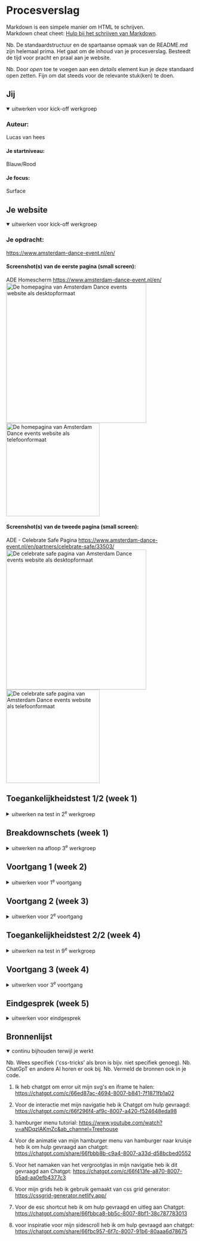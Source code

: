 # Procesverslag
Markdown is een simpele manier om HTML te schrijven.  
Markdown cheat cheet: [Hulp bij het schrijven van Markdown](https://github.com/adam-p/markdown-here/wiki/Markdown-Cheatsheet).

Nb. De standaardstructuur en de spartaanse opmaak van de README.md zijn helemaal prima. Het gaat om de inhoud van je procesverslag. Besteedt de tijd voor pracht en praal aan je website.

Nb. Door *open* toe te voegen aan een *details* element kun je deze standaard open zetten. Fijn om dat steeds voor de relevante stuk(ken) te doen.





## Jij

<details open>
  <summary>uitwerken voor kick-off werkgroep</summary>

  ### Auteur:
  Lucas van hees

  #### Je startniveau:
  Blauw/Rood

  #### Je focus:
  Surface
 
</details>





## Je website

<details open>
  <summary>uitwerken voor kick-off werkgroep</summary>

  ### Je opdracht:
  https://www.amsterdam-dance-event.nl/en/

  #### Screenshot(s) van de eerste pagina (small screen): 
  ADE Homescherm
  https://www.amsterdam-dance-event.nl/en/
  <img src="readme-images/ADEhomepagina.png" width="375px" alt="De homepagina van Amsterdam Dance events website als desktopformaat">
  <img src="readme-images/afbeeldingwebsite1.png" width="250px" alt="De homepagina van Amsterdam Dance events website als telefoonformaat">



  #### Screenshot(s) van de tweede pagina (small screen):
  ADE - Celebrate Safe Pagina
  https://www.amsterdam-dance-event.nl/en/partners/celebrate-safe/33503/
    <img src="readme-images/celebrate-safe-pagina.png" width="375px" alt="De celebrate safe pagina van Amsterdam Dance events website als desktopformaat">
        <img src="readme-images/afbeeldingwebsite2.png" width="250px" alt="De celebrate safe pagina van Amsterdam Dance events website als telefoonformaat">


 
</details>



## Toegankelijkheidstest 1/2 (week 1)

<details>
  <summary>uitwerken na test in 2<sup>e</sup> werkgroep</summary>

  ### Bevindingen
  Lijst met je bevindingen die in de test naar voren kwamen:
- je hoort continu wat je aan het typen bent, letter voor letter word opgenoemd.
- op het moment dat ik naar mijn gekozen website toe ga, hoor ik de hele tijd "voer engels in afbeelding met codes die ik niet begrijp.
- elke handeling die je uitvoert word opgenoemd, alleen het is erg lastig om te weten wanneer dingen gebeuren aangezien dit pas word opgenoemd wanneer je daadwerkelijk ergens op klinkt.
- als je op google iets opzoekt word alles duidelijk opgenoemd. je hoort alle opties die er zijn om verder op te klikken.
- bij de screenreader kan je op het scherm ook zien dat wat er verteld word er een blauw vierkantje omheen komt wat op dat moment verteld word.
-   <img src="readme-images/googlescreenshot.png" width="375px"


</details>



## Breakdownschets (week 1)

<details>
  <summary>uitwerken na afloop 3<sup>e</sup> werkgroep</summary>

  ### de hele pagina: 
  <img src="readme-images/home-pagina-breakdown.png" width="375px" alt="breakdown van de hele pagina">

  ### dynamisch deel (bijv menu): 
  <img src="readme-images/dynamischbreakdown.png" width="375px" alt="breakdown van een dynamisch deel">


</details>





## Voortgang 1 (week 2)

<details>
  <summary>uitwerken voor 1<sup>e</sup> voortgang</summary>

  ### Stand van zaken
  hier dit ging goed & dit was lastig (neem ook screenshots op van delen van je website en code)

  Ik heb vrijwel alle content op mijn website gekregen, ook heb ik al delen gestyled met css. Ik heb grids toegepast op plekken waar dit een handige oplossing was. Ik had wel moeite met de website in bepaalde delen op te splitstsen, bijvoorbeeld dat nu mijn h1 op de voorgrond staat van de video alleen ik wil wel graag de main van af onder de video laten beginnen. Hier moet ik dus nog even naar kijken. als ik dat gefixt heb kan ik gaan kijken om een parralex effect toe te voegen aan het begin van de pagina en daarna een side scroll onderaan de pagina.


  ### Agenda voor meeting
  samen met je groepje opstellen

  | student 1      | student 2          | student 3    | student 4        |
  | ---            | ---                | ---          | ---              |
  | dit bespreken  | en dit             | en ik dit    | en dan ik dat    |
  | en dat ook nog | dit als er tijd is | nog een punt | dit wil ik zeker |
  | ...            | ...                | ...          | ...              |


  ### Verslag van meeting
  hier na afloop snel de uitkomsten van de meeting vastleggen

  - Ik ben goed opweg, loop nu op schema
  - Mijn errors uit mijn website halen doormiddel van w3c validator
  - Proberen mijn bronnen goed bij te houden


</details>





## Voortgang 2 (week 3)

<details>
  <summary>uitwerken voor 2<sup>e</sup> voortgang</summary>

  ### Stand van zaken
  hier dit ging goed & dit was lastig

  Begin een klein beetje vast te lopen met kleine dingetjes, zoals mijn h1 op dezelfde achtergrond als video. of sidescroll toevoegen en opmaak van de navigatie hetzelfde krijgen. 


  ### Agenda voor meeting
  samen met je groepje opstellen

  | student 1      | student 2          | student 3    | student 4        |
  | ---            | ---                | ---          | ---              |
  | dit bespreken  | en dit             | en ik dit    | en dan ik dat    |
  | en dat ook nog | dit als er tijd is | nog een punt | dit wil ik zeker |
  | ...            | ...                | ...          | ...              |


  ### Verslag van meeting
  hier na afloop snel de uitkomsten van de meeting vastleggen

  - Manier waarop ik mijn h1 heb gedaan en achtergrond video, mag op die manier zolang het werkt. als het niet meer werkt op een andere manier opmaken.
  - Styling van Navigatie moet nog aangepast worden, was nog niet voldoende


</details>





## Toegankelijkheidstest 2/2 (week 4)

<details>
  <summary>uitwerken na test in 9<sup>e</sup> werkgroep</summary>

  ### Bevindingen
  Lijst met je bevindingen die in de test naar voren kwamen (geef ook aan wat er verbeterd is):

</details>





## Voortgang 3 (week 4)

<details>
  <summary>uitwerken voor 3<sup>e</sup> voortgang</summary>

  ### Stand van zaken
  hier dit ging goed & dit was lastig (neem ook screenshots op van delen van je website en code)

  Moet mijn tweede pagina nog maken, maar ben zo goed als klaar met mijn eerste. Heb een paar kleine vraagjes: Kunnen we samen kijken of ik genoeg surface onderdelen al heb?, zijn er nog een aantal die ik hier aan kan toevoegen?, samen nog kijken naar een andere tweede pagina vanwege tijdsnood. Moet je een nieuwe css bestand en javascript bestand aanmaken voor de tweede pagina?


  ### Agenda voor meeting
  samen met je groepje opstellen

  | student 1      | student 2          | student 3    | student 4        |
  | ---            | ---                | ---          | ---              |
  | dit bespreken  | en dit             | en ik dit    | en dan ik dat    |
  | en dat ook nog | dit als er tijd is | nog een punt | dit wil ik zeker |
  | ...            | ...                | ...          | ...              |


  ### Verslag van meeting
  hier na afloop snel de uitkomsten van de meeting vastleggen

  - Laat genoeg zien op eerste pagina, dus mijn tweede hoeft niet zo ontzettend spectaculair te zijn.
  - Ik heb genoeg surface plane onderdelen toegevoegd. kan misschien nog kijken naar een kleine micro animatie, als ik daar zin in heb.
  - Nieuwe tweede pagina gekozen, wat iets sneller in elkaar te zetten is. 
  - een nieuw css bestand voor de tweede pagina mag niet, een javascript bestand mag, maar hoeft niet.

</details>





## Eindgesprek (week 5)

<details>
  <summary>uitwerken voor eindgesprek</summary>

  ### Je uitkomst - karakteristiek screenshots:
  <img src="readme-images/dummy-plaatje.jpg" width="375px" alt="uitomst opdracht 1">


  ### Dit ging goed/Heb ik geleerd: 
  Korte omschrijving met plaatjes

  <img src="readme-images/dummy-plaatje.jpg" width="375px" alt="top">


  ### Dit was lastig/Is niet gelukt:
  Korte omschrijving met plaatjes

  <img src="readme-images/dummy-plaatje.jpg" width="375px" alt="bummer">
</details>





## Bronnenlijst

<details open>
  <summary>continu bijhouden terwijl je werkt</summary>

  Nb. Wees specifiek ('css-tricks' als bron is bijv. niet specifiek genoeg). 
  Nb. ChatGpT en andere AI horen er ook bij.
  Nb. Vermeld de bronnen ook in je code.

1. Ik heb chatgpt om error uit mijn svg's en iframe te halen: https://chatgpt.com/c/66ed87ac-4694-8007-b841-7f1871fb1a02

2. Voor de interactie met mijn navigatie heb ik Chatgpt om hulp gevraagd: https://chatgpt.com/c/66f296f4-af9c-8007-a420-f524648eda98

3. hamburger menu tutorial: https://www.youtube.com/watch?v=aNDqzlAKmZc&ab_channel=Treehouse

4. Voor de animatie van mijn hamburger menu van hamburger naar kruisje heb ik om hulp gevraagd aan chatgpt: https://chatgpt.com/share/66fbbb8b-c9a4-8007-a33d-d58bcbed0552

5. Voor het namaken van het vergrootglas in mijn navigatie heb ik dit gevraagd aan Chatgpt: https://chatgpt.com/c/66f413fe-a870-8007-b5ad-aa0efb4377c3

6. Voor mijn grids heb ik gebruik gemaakt van css grid generator: https://cssgrid-generator.netlify.app/

7. Voor de esc shortcut heb ik om hulp gevraagd en uitleg aan Chatgpt: https://chatgpt.com/share/66fbbca8-bb5c-8007-8bf1-38c787783013

8. voor inspiratie voor mijn sidescroll heb ik om hulp gevraagd aan chatgpt: https://chatgpt.com/share/66fbc957-6f7c-8007-91b6-80aaa6d78675



</details>